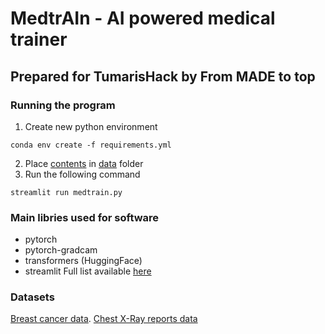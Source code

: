 # MedtrAIn - AI powered medical trainer
## Prepared for TumarisHack by From MADE to top


### Running the program
1. Create new python environment
```
conda env create -f requirements.yml
```
2. Place [contents](https://www.kaggle.com/code/tanvirrahmanornob/breast-cancer-detection/data) in [data](data/) folder
3. Run the following command
```
streamlit run medtrain.py
```


### Main libries used for software
- pytorch
- pytorch-gradcam
- transformers (HuggingFace)
- streamlit
Full list available [here](requirements.yml)


### Datasets
[Breast cancer data](https://www.kaggle.com/code/tanvirrahmanornob/breast-cancer-detection/data).
[Chest X-Ray reports data](https://physionet.org/content/mimic-cxr/2.0.0/)